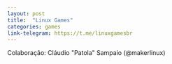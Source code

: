 ```yaml
---
layout: post
title:  "Linux Games"
categories: games
link-telegram: https://t.me/linuxgamesbr
---
```

Colaboração: Cláudio "Patola" Sampaio (@makerlinux)
